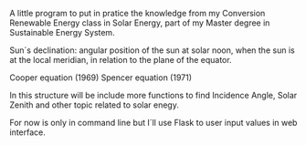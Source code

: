 A little program to put in pratice the knowledge from my Conversion Renewable Energy class in Solar Energy, part of my
Master degree in Sustainable Energy System. 

Sun´s declination: angular position of the sun at solar noon, when the sun is at the local meridian, in relation 
to the plane of the equator.

Cooper equation (1969)
Spencer equation (1971)

In this structure will be include more functions to find Incidence Angle, Solar Zenith and other topic related to solar enegy.

For now is only in command line but I´ll use Flask to user input values in web interface.
